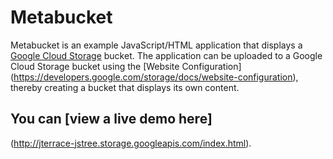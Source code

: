 # Metabucket

Metabucket is an example JavaScript/HTML application that displays a [Google
Cloud Storage](https://cloud.google.com/products/cloud-storage) bucket. The
application can be uploaded to a Google Cloud Storage bucket using the [Website
Configuration]
(https://developers.google.com/storage/docs/website-configuration), thereby
creating a bucket that displays its own content.

## You can [view a live demo here]
(http://jterrace-jstree.storage.googleapis.com/index.html).
